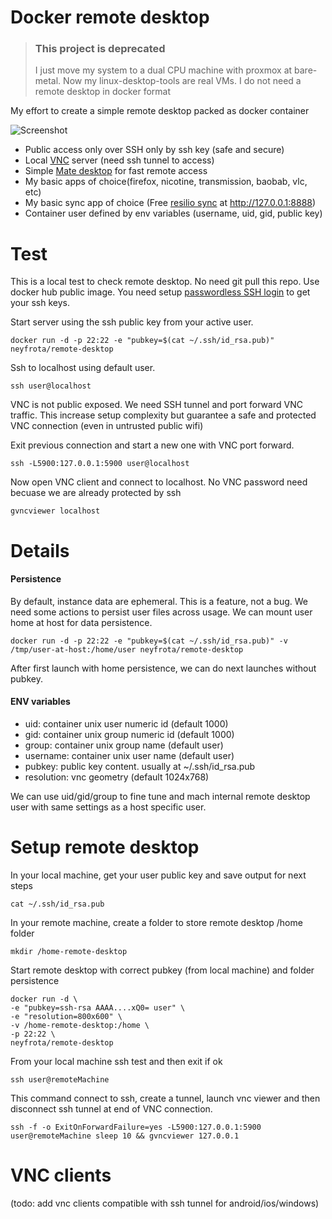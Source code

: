 # Docker remote desktop 

> ### This project is deprecated
> I just move my system to a dual CPU machine with proxmox at bare-metal. Now my linux-desktop-tools are real VMs. I do not need a remote desktop in docker format

My effort to create a simple remote desktop packed as docker container




![Screenshot](screenshot.jpg "Screenshot")

* Public access only over SSH only by ssh key (safe and secure)
* Local [VNC](https://en.wikipedia.org/wiki/Virtual_Network_Computing) server (need ssh tunnel to access)
* Simple [Mate desktop](https://mate-desktop.org/) for fast remote access
* My basic apps of choice(firefox, nicotine, transmission, baobab, vlc, etc)
* My basic sync app of choice (Free [resilio sync](https://www.resilio.com/individuals/) at http://127.0.0.1:8888)
* Container user defined by env variables (username, uid, gid, public key)

# Test

This is a local test to check remote desktop.
No need git pull this repo. Use docker hub public image.
You need setup [passwordless SSH login](https://scotch.io/tutorials/how-to-setup-ssh-public-key-authentication) to get your ssh keys.

Start server using the ssh public key from your active user.

```docker run -d -p 22:22 -e "pubkey=$(cat ~/.ssh/id_rsa.pub)" neyfrota/remote-desktop```

Ssh to localhost using default user.

```ssh user@localhost```

VNC is not public exposed. We need SSH tunnel and port forward VNC traffic.
This increase setup complexity but guarantee a safe and protected VNC connection (even in untrusted public wifi)

Exit previous connection and start a new one with VNC port forward.

```ssh -L5900:127.0.0.1:5900 user@localhost```

Now open VNC client and connect to localhost. No VNC password need becuase we are already protected by ssh

```gvncviewer localhost```


# Details

#### Persistence

By default, instance data are ephemeral.
This is a feature, not a bug.
We need some actions to persist user files across usage.
We can mount user home at host for data persistence.

```docker run -d -p 22:22 -e "pubkey=$(cat ~/.ssh/id_rsa.pub)" -v /tmp/user-at-host:/home/user neyfrota/remote-desktop```

After first launch with home persistence, we can do next launches without pubkey.

#### ENV variables

* uid: container unix user numeric id (default 1000)
* gid: container unix group numeric id (default 1000)
* group: container unix group name (default user)
* username: container unix user name (default user)
* pubkey: public key content. usually at ~/.ssh/id_rsa.pub
* resolution: vnc geometry (default 1024x768)

We can use uid/gid/group to fine tune and mach internal remote desktop user with same settings as a host specific user.


# Setup remote desktop

In your local machine, get your user public key and save output for next steps

```
cat ~/.ssh/id_rsa.pub
```

In your remote machine, create a folder to store remote desktop /home folder

```
mkdir /home-remote-desktop
```

Start remote desktop with correct pubkey (from local machine) and folder persistence

```
docker run -d \
-e "pubkey=ssh-rsa AAAA....xQ0= user" \
-e "resolution=800x600" \
-v /home-remote-desktop:/home \
-p 22:22 \
neyfrota/remote-desktop
```
From your local machine ssh test and then exit if ok

```
ssh user@remoteMachine
```

This command connect to ssh, create a tunnel, launch vnc viewer and then disconnect ssh tunnel at end of VNC connection.

```
ssh -f -o ExitOnForwardFailure=yes -L5900:127.0.0.1:5900 user@remoteMachine sleep 10 && gvncviewer 127.0.0.1
```

# VNC clients

(todo: add vnc clients compatible with ssh tunnel for android/ios/windows)
